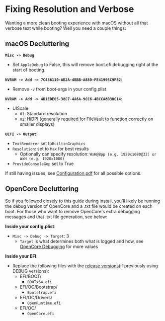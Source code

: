 # Fixing Resolution and Verbose

Wanting a more clean booting experience with macOS without all that verbose text while booting? Well you need a couple things:

## macOS Decluttering

**`Misc -> Debug`**

* Set `AppleDebug` to False, this will remove boot.efi debugging right at the start of booting.

**`NVRAM -> Add -> 7C436110-AB2A-4BBB-A880-FE41995C9F82`**:

* Remove `-v` from boot-args in your config.plist

**`NVRAM -> Add -> 4D1EDE05-38C7-4A6A-9CC6-4BCCA8B38C14`**:

* UIScale
  * `01`: Standard resolution
  * `02`: HiDPI (generally required for FileVault to function correctly on smaller displays)

**`UEFI -> Output`**:

* `TextRenderer` set to`BuiltinGraphics`
* `Resolution`: set to `Max` for best results
  * Optionally can specify resolution: `WxH@Bpp (e.g. 1920x1080@32) or WxH (e.g. 1920x1080)`
* `ProvideConsoleGop` set to True

If still having issues, see [Configuration.pdf](https://github.com/acidanthera/OpenCorePkg/blob/master/Docs/Configuration.pdf) for all possible options.

## OpenCore Decluttering

So if you followed closely to this guide during install, you'll likely be running the debug version of OpenCore and a .txt file would be created on each boot. For those who want to remove OpenCore's extra debugging messages and that .txt file generation, see below:

**Inside your config.plist**:

* `Misc -> Debug -> Target`: 3
  * `Target` is what determines both what is logged and how, see [OpenCore Debugging](https://dortania.github.io/OpenCore-Install-Guide/troubleshooting/debug.html) for more values
  
**Inside your EFI**:

* Replace the following files with the [release versions](https://github.com/acidanthera/OpenCorePkg/releases)(if previously using DEBUG versions):
  * EFI/BOOT/
    * `BOOTx64.efi`
  * EFI/OC/Bootstrap/
    * `Bootstrap.efi`
  * EFI/OC/Drivers/
    * `OpenRuntime.efi`
  * EFI/OC/
    * `OpenCore.efi`
